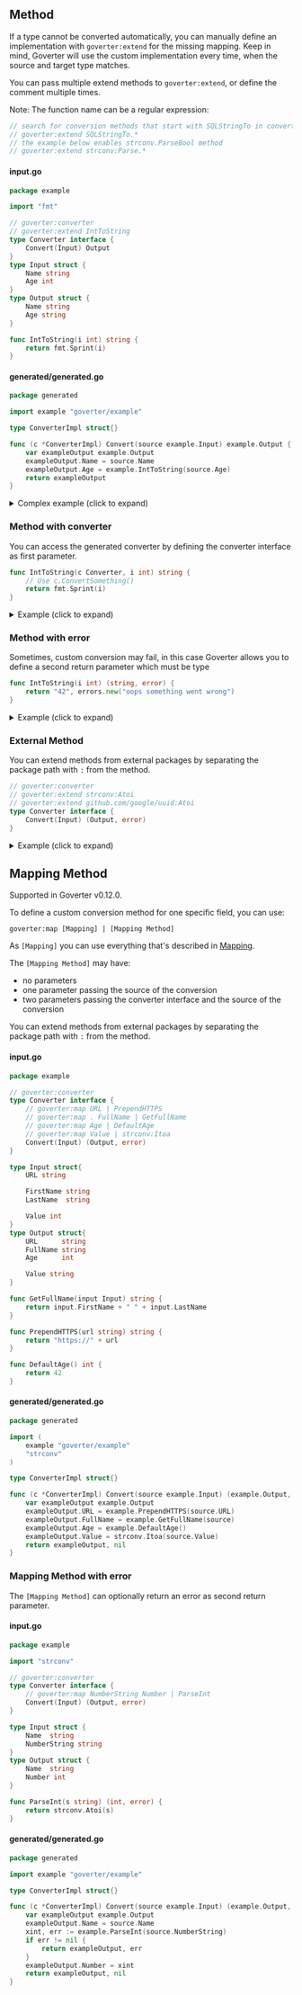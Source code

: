 ## Method

If a type cannot be converted automatically, you can manually define an
implementation with `goverter:extend` for the missing mapping. Keep in mind,
Goverter will use the custom implementation every time, when the source and
target type matches.

You can pass multiple extend methods to `goverter:extend`, or define the
comment multiple times.

Note: The function name can be a regular expression:

```go
// search for conversion methods that start with SQLStringTo in converter's package
// goverter:extend SQLStringTo.*
// the example below enables strconv.ParseBool method
// goverter:extend strconv:Parse.*
```

<!-- tabs:start -->

#### **input.go**

```go
package example

import "fmt"

// goverter:converter
// goverter:extend IntToString
type Converter interface {
    Convert(Input) Output
}
type Input struct {
    Name string
    Age int
}
type Output struct {
    Name string
    Age string
}

func IntToString(i int) string {
    return fmt.Sprint(i)
}
```

#### **generated/generated.go**

```go
package generated

import example "goverter/example"

type ConverterImpl struct{}

func (c *ConverterImpl) Convert(source example.Input) example.Output {
	var exampleOutput example.Output
	exampleOutput.Name = source.Name
	exampleOutput.Age = example.IntToString(source.Age)
	return exampleOutput
}
```

<!-- tabs:end -->

<details>
  <summary>Complex example (click to expand)</summary>

<!-- tabs:start -->

#### **input.go**

```go
package example

// goverter:converter
// goverter:extend ExtractFriendNames
type Converter interface {
    Convert(source []InputPerson) []OutputPerson
}

type InputPerson struct {
    Name string
    Friends []InputPerson
}
type OutputPerson struct {
    Name string
    Friends []string
}

func ExtractFriendNames(persons []InputPerson) []string {
    var names []string
    for _, person := range persons {
        names = append(names, person.Name)
    }
    return names
}
```

#### **generated/generated.go**

```go
package generated

import example "goverter/example"

type ConverterImpl struct{}

func (c *ConverterImpl) Convert(source []example.InputPerson) []example.OutputPerson {
	var exampleOutputPersonList []example.OutputPerson
	if source != nil {
		exampleOutputPersonList = make([]example.OutputPerson, len(source))
		for i := 0; i < len(source); i++ {
			exampleOutputPersonList[i] = c.exampleInputPersonToExampleOutputPerson(source[i])
		}
	}
	return exampleOutputPersonList
}
func (c *ConverterImpl) exampleInputPersonToExampleOutputPerson(source example.InputPerson) example.OutputPerson {
	var exampleOutputPerson example.OutputPerson
	exampleOutputPerson.Name = source.Name
	exampleOutputPerson.Friends = example.ExtractFriendNames(source.Friends)
	return exampleOutputPerson
}
```

<!-- tabs:end -->

</details>

### Method with converter

You can access the generated converter by defining the converter interface as
first parameter.

```go
func IntToString(c Converter, i int) string {
    // Use c.ConvertSomething()
    return fmt.Sprint(i)
}
```

<details>
  <summary>Example (click to expand)</summary>

<!-- tabs:start -->

#### **input.go**

```go
package example

// goverter:converter
// goverter:extend ConvertAnimals
type Converter interface {
    Convert(source Input) Output

    // used only in extend method
    ConvertDogs([]Dog) []Animal
    ConvertCats([]Cat) []Animal
}

type Input struct {
    Animals InputAnimals
}
type InputAnimals struct {
    Cats []Cat
    Dogs []Dog
}
type Output struct {
    Animals []Animal
}

type Cat struct { Name string }
type Dog struct { Name string }

type Animal struct { Name string }

func ConvertAnimals(c Converter, input InputAnimals) []Animal {
    dogs := c.ConvertDogs(input.Dogs)
    cats := c.ConvertCats(input.Cats)
    return append(dogs, cats...)
}
```

#### **generated/generated.go**

```go
package generated

import example "goverter/example"

type ConverterImpl struct{}

func (c *ConverterImpl) Convert(source example.Input) example.Output {
	var exampleOutput example.Output
	exampleOutput.Animals = example.ConvertAnimals(c, source.Animals)
	return exampleOutput
}
func (c *ConverterImpl) ConvertCats(source []example.Cat) []example.Animal {
	var exampleAnimalList []example.Animal
	if source != nil {
		exampleAnimalList = make([]example.Animal, len(source))
		for i := 0; i < len(source); i++ {
			exampleAnimalList[i] = c.exampleCatToExampleAnimal(source[i])
		}
	}
	return exampleAnimalList
}
func (c *ConverterImpl) ConvertDogs(source []example.Dog) []example.Animal {
	var exampleAnimalList []example.Animal
	if source != nil {
		exampleAnimalList = make([]example.Animal, len(source))
		for i := 0; i < len(source); i++ {
			exampleAnimalList[i] = c.exampleDogToExampleAnimal(source[i])
		}
	}
	return exampleAnimalList
}
func (c *ConverterImpl) exampleCatToExampleAnimal(source example.Cat) example.Animal {
	var exampleAnimal example.Animal
	exampleAnimal.Name = source.Name
	return exampleAnimal
}
func (c *ConverterImpl) exampleDogToExampleAnimal(source example.Dog) example.Animal {
	var exampleAnimal example.Animal
	exampleAnimal.Name = source.Name
	return exampleAnimal
}
```

<!-- tabs:end -->

</details>

### Method with error

Sometimes, custom conversion may fail, in this case Goverter allows you to
define a second return parameter which must be type

```go
func IntToString(i int) (string, error) {
    return "42", errors.new("oops something went wrong")
}
```

<details>
  <summary>Example (click to expand)</summary>

<!-- tabs:start -->

#### **input.go**

```go
package example

import "strconv"

// goverter:converter
// goverter:extend StringToInt
type Converter interface {
	Convert(Input) (Output, error)
}

type Input struct{ Value string }
type Output struct{ Value int }

func StringToInt(value string) (int, error) {
	i, err := strconv.Atoi(value)
	return i, err
}
```

#### **generated/generated.go**

```go
package generated

import example "goverter/example"

type ConverterImpl struct{}

func (c *ConverterImpl) Convert(source example.Input) (example.Output, error) {
	var exampleOutput example.Output
	xint, err := example.StringToInt(source.Value)
	if err != nil {
		return exampleOutput, err
	}
	exampleOutput.Value = xint
	return exampleOutput, nil
}
```

<!-- tabs:end -->

</details>

### External Method

You can extend methods from external packages by separating the package path
with `:` from the method.

```go
// goverter:converter
// goverter:extend strconv:Atoi
// goverter:extend github.com/google/uuid:Atoi
type Converter interface {
	Convert(Input) (Output, error)
}
```

<details>
  <summary>Example (click to expand)</summary>

<!-- tabs:start -->

#### **input.go**

```go
package example

// goverter:converter
// goverter:extend strconv:Atoi
type Converter interface {
	Convert(Input) (Output, error)
}

type Input struct{ Value string }
type Output struct{ Value int }
```

#### **generated/generated.go**

```go
package generated

import (
	example "goverter/example"
	"strconv"
)

type ConverterImpl struct{}

func (c *ConverterImpl) Convert(source example.Input) (example.Output, error) {
	var exampleOutput example.Output
	xint, err := strconv.Atoi(source.Value)
	if err != nil {
		return exampleOutput, err
	}
	exampleOutput.Value = xint
	return exampleOutput, nil
}
```

<!-- tabs:end -->

</details>

## Mapping Method

Supported in Goverter v0.12.0.

To define a custom conversion method for one specific field, you can use:

```
goverter:map [Mapping] | [Mapping Method]
```

As `[Mapping]` you can use everything that's described in
[Mapping](/conversion/mapping.md).

The `[Mapping Method]` may have:

- no parameters
- one parameter passing the source of the conversion
- two parameters passing the converter interface and the source of the conversion

You can extend methods from external packages by separating the package path
with `:` from the method.

<!-- tabs:start -->

#### **input.go**

```go
package example

// goverter:converter
type Converter interface {
    // goverter:map URL | PrependHTTPS
    // goverter:map . FullName | GetFullName
    // goverter:map Age | DefaultAge
    // goverter:map Value | strconv:Itoa
    Convert(Input) (Output, error)
}

type Input struct{
    URL string

    FirstName string
    LastName  string

    Value int
}
type Output struct{
    URL      string
    FullName string
    Age      int

    Value string
}

func GetFullName(input Input) string {
    return input.FirstName + " " + input.LastName
}

func PrependHTTPS(url string) string {
    return "https://" + url
}

func DefaultAge() int {
    return 42
}
```

#### **generated/generated.go**

```go
package generated

import (
	example "goverter/example"
	"strconv"
)

type ConverterImpl struct{}

func (c *ConverterImpl) Convert(source example.Input) (example.Output, error) {
	var exampleOutput example.Output
	exampleOutput.URL = example.PrependHTTPS(source.URL)
	exampleOutput.FullName = example.GetFullName(source)
	exampleOutput.Age = example.DefaultAge()
	exampleOutput.Value = strconv.Itoa(source.Value)
	return exampleOutput, nil
}
```

<!-- tabs:end -->

### Mapping Method with error

The `[Mapping Method]` can optionally return an error as second return
parameter.

<!-- tabs:start -->

#### **input.go**

```go
package example

import "strconv"

// goverter:converter
type Converter interface {
	// goverter:map NumberString Number | ParseInt
	Convert(Input) (Output, error)
}

type Input struct {
	Name  string
	NumberString string
}
type Output struct {
	Name  string
	Number int
}

func ParseInt(s string) (int, error) {
	return strconv.Atoi(s)
}
```

#### **generated/generated.go**

```go
package generated

import example "goverter/example"

type ConverterImpl struct{}

func (c *ConverterImpl) Convert(source example.Input) (example.Output, error) {
	var exampleOutput example.Output
	exampleOutput.Name = source.Name
	xint, err := example.ParseInt(source.NumberString)
	if err != nil {
		return exampleOutput, err
	}
	exampleOutput.Number = xint
	return exampleOutput, nil
}
```

<!-- tabs:end -->

